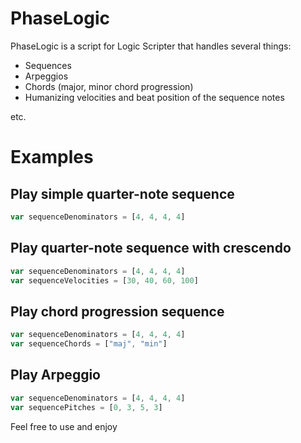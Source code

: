 # PhaseLogic
 
 PhaseLogic is a script for Logic Scripter that handles several things:
 - Sequences
 - Arpeggios
 - Chords (major, minor chord progression)
 - Humanizing velocities and beat position of the sequence notes
 
 etc.
 
# Examples

## Play simple quarter-note sequence
```js
var sequenceDenominators = [4, 4, 4, 4]
```

## Play quarter-note sequence with crescendo
```js
var sequenceDenominators = [4, 4, 4, 4]
var sequenceVelocities = [30, 40, 60, 100]
```

## Play chord progression sequence
```js
var sequenceDenominators = [4, 4, 4, 4]
var sequenceChords = ["maj", "min"]
```

## Play Arpeggio
```js
var sequenceDenominators = [4, 4, 4, 4]
var sequencePitches = [0, 3, 5, 3]
```
 
 Feel free to use and enjoy
